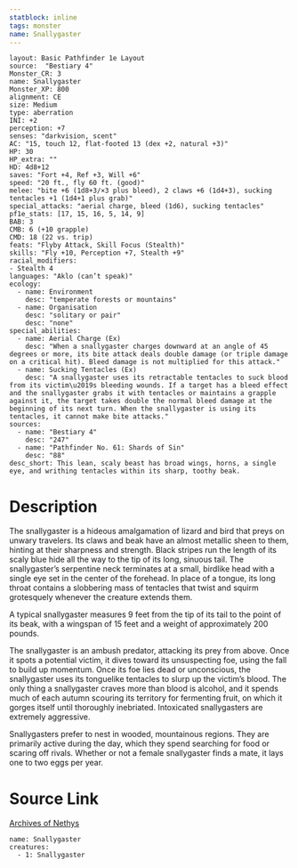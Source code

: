 ```yaml
---
statblock: inline
tags: monster
name: Snallygaster
---
```

```statblock
layout: Basic Pathfinder 1e Layout
source:  "Bestiary 4"
Monster_CR: 3
name: Snallygaster
Monster_XP: 800
alignment: CE
size: Medium
type: aberration
INI: +2
perception: +7
senses: "darkvision, scent"
AC: "15, touch 12, flat-footed 13 (dex +2, natural +3)"
HP: 30
HP_extra: ""
HD: 4d8+12
saves: "Fort +4, Ref +3, Will +6"
speed: "20 ft., fly 60 ft. (good)"
melee: "bite +6 (1d8+3/×3 plus bleed), 2 claws +6 (1d4+3), sucking tentacles +1 (1d4+1 plus grab)"
special_attacks: "aerial charge, bleed (1d6), sucking tentacles"
pf1e_stats: [17, 15, 16, 5, 14, 9]
BAB: 3
CMB: 6 (+10 grapple)
CMD: 18 (22 vs. trip)
feats: "Flyby Attack, Skill Focus (Stealth)"
skills: "Fly +10, Perception +7, Stealth +9"
racial_modifiers:
- Stealth 4
languages: "Aklo (can’t speak)"
ecology:
  - name: Environment
    desc: "temperate forests or mountains"
  - name: Organisation
    desc: "solitary or pair"
    desc: "none"
special_abilities:
  - name: Aerial Charge (Ex)
    desc: "When a snallygaster charges downward at an angle of 45 degrees or more, its bite attack deals double damage (or triple damage on a critical hit). Bleed damage is not multiplied for this attack."
  - name: Sucking Tentacles (Ex)
    desc: "A snallygaster uses its retractable tentacles to suck blood from its victim\u2019s bleeding wounds. If a target has a bleed effect and the snallygaster grabs it with tentacles or maintains a grapple against it, the target takes double the normal bleed damage at the beginning of its next turn. When the snallygaster is using its tentacles, it cannot make bite attacks."
sources:
  - name: "Bestiary 4"
    desc: "247"
  - name: "Pathfinder No. 61: Shards of Sin"
    desc: "88"
desc_short: This lean, scaly beast has broad wings, horns, a single eye, and writhing tentacles within its sharp, toothy beak.
```
# Description
The snallygaster is a hideous amalgamation of lizard and bird that preys on unwary travelers. Its claws and beak have an almost metallic sheen to them, hinting at their sharpness and strength. Black stripes run the length of its scaly blue hide all the way to the tip of its long, sinuous tail. The snallygaster’s serpentine neck terminates at a small, birdlike head with a single eye set in the center of the forehead. In place of a tongue, its long throat contains a slobbering mass of tentacles that twist and squirm grotesquely whenever the creature extends them.

A typical snallygaster measures 9 feet from the tip of its tail to the point of its beak, with a wingspan of 15 feet and a weight of approximately 200 pounds.

The snallygaster is an ambush predator, attacking its prey from above. Once it spots a potential victim, it dives toward its unsuspecting foe, using the fall to build up momentum. Once its foe lies dead or unconscious, the snallygaster uses its tonguelike tentacles to slurp up the victim’s blood. The only thing a snallygaster craves more than blood is alcohol, and it spends much of each autumn scouring its territory for fermenting fruit, on which it gorges itself until thoroughly inebriated. Intoxicated snallygasters are extremely aggressive.

Snallygasters prefer to nest in wooded, mountainous regions. They are primarily active during the day, which they spend searching for food or scaring off rivals. Whether or not a female snallygaster finds a mate, it lays one to two eggs per year.
# Source Link
[Archives of Nethys](https://aonprd.com/MonsterDisplay.aspx?ItemName=Snallygaster)
```encounter-table
name: Snallygaster
creatures:
  - 1: Snallygaster
```
